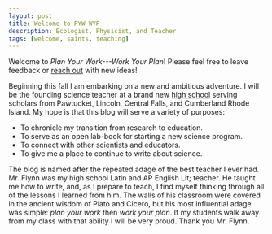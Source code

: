 ```yaml
---
layout: post
title: Welcome to PYW-WYP
description: Ecologist, Physicist, and Teacher
tags: [welcome, saints, teaching]
---
```


Welcome to _Plan Your Work---Work Your Plan_!  Please feel free to leave feedback or [reach out]({{site.url}}/contact) with new ideas!

Beginning this fall I am embarking on a new and ambitious adventure.  I will be the founding science teacher at a brand new [high school](http://www.blackstonevalleyprep.org) serving scholars from Pawtucket, Lincoln, Central Falls, and Cumberland Rhode Island.  My hope is that this blog will serve a variety of purposes:

* To chronicle my transition from research to education.
* To serve as an open lab-book for starting a new science program.
* To connect with other scientists and educators.
* To give me a place to continue to write about science.

The blog is named after the repeated adage of the best teacher I ever had.  Mr. Flynn was my high school Latin and AP English Lit; teacher.  He taught me how to write, and, as I prepare to teach, I find myself thinking through all of the lessons I learned from him.  The walls of his classroom were covered in the ancient wisdom of Plato and Cicero, but his most influential adage was simple: _plan your work_ then _work your plan_.  If my students walk away from my class with that ability I will be very proud.  Thank you Mr. Flynn.